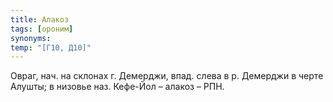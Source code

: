 ```yaml
---
title: Алакоз
tags: [ороним]
synonyms:
temp: "[Г10, Д10]"
---
```


Овраг, нач. на склонах г. Демерджи, впад. слева в р. Демерджи в черте Алушты; в
низовье наз. Кефе-Йол – алакоз – РПН.

